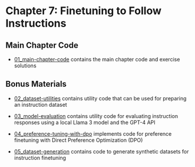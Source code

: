 # Chapter 7: Finetuning to Follow Instructions

## Main Chapter Code

- [01_main-chapter-code](01_main-chapter-code) contains the main chapter code and exercise solutions

## Bonus Materials

- [02_dataset-utilities](02_dataset-utilities) contains utility code that can be used for preparing an instruction dataset

- [03_model-evaluation](03_model-evaluation) contains utility code for evaluating instruction responses using a local Llama 3 model and the GPT-4 API

- [04_preference-tuning-with-dpo](04_preference-tuning-with-dpo) implements code for preference finetuning with Direct Preference Optimization (DPO)

- [05_dataset-generation](05_dataset-generation) contains code to generate synthetic datasets for instruction finetuning
